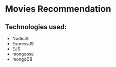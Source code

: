 # Movies Recommendation

## Technologies used:
<ul> 
    <li> NodeJS </li>
    <li> ExpressJS </li>
    <li> EJS </li>
    <li> mongoose </li>
    <li> mongoDB </li>
</ul>
